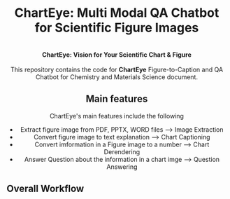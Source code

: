 <div align="center">

# ChartEye: Multi Modal QA Chatbot for Scientific Figure Images

<br><b> ChartEye: Vision for Your Scientific Chart & Figure </b> <br><br>
This repository contains the code for **ChartEye** Figure-to-Caption and QA Chatbot for Chemistry and Materials Science document.

## Main features
ChartEye's main features include the following
- Extract figure image from PDF, PPTX, WORD files --> Image Extraction
- Convert figure image to text explanation --> Chart Captioning
- Convert imformation in a Figure image to a number --> Chart Derendering
- Answer Question about the information in a chart imge --> Question Answering
</div>

## Overall Workflow
